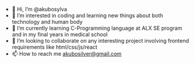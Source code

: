 - 👋 Hi, I’m @akubosylva
- 👀 I’m interested in coding and learning new things about both technology and human body
- 🌱 I’m currently learning C-Programming language at ALX SE program and in my final years in medical school
- 💞️ I’m looking to collaborate on any interesting project involving frontend requirements like html/css/js/react
- 📫 How to reach me akubosilver@gmail.com 

<!---
akubosylva/akubosylva is a ✨ special ✨ repository because its `README.md` (this file) appears on your GitHub profile.
You can click the Preview link to take a look at your changes.
--->
